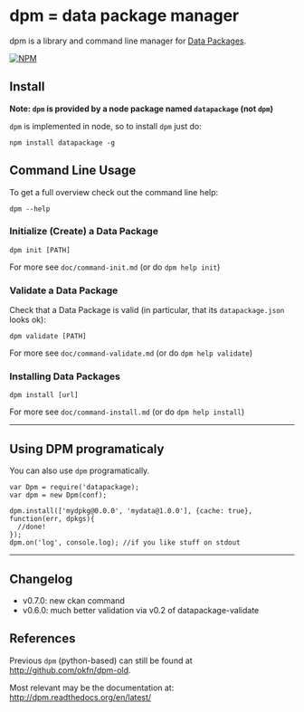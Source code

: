# dpm = data package manager

dpm is a library and command line manager for [Data Packages][dp].

[dp]: http://dataprotocols.org/data-packages/

[![NPM](https://nodei.co/npm/datapackage.png)](https://nodei.co/npm/datapackage/)

## Install

**Note: `dpm` is provided by a node package named `datapackage` (not `dpm`)**

`dpm` is implemented in node, so to install `dpm` just do:

    npm install datapackage -g

## Command Line Usage

To get a full overview check out the command line help:

    dpm --help

### Initialize (Create) a Data Package

    dpm init [PATH]

For more see `doc/command-init.md` (or do `dpm help init`)

### Validate a Data Package

Check that a Data Package is valid (in particular, that its `datapackage.json`
looks ok):

    dpm validate [PATH]

For more see `doc/command-validate.md` (or do `dpm help validate`)

### Installing Data Packages


    dpm install [url]

For more see `doc/command-install.md` (or do `dpm help install`)

----

## Using DPM programaticaly

You can also use `dpm` programatically.

    var Dpm = require('datapackage);
    var dpm = new Dpm(conf);
    
    dpm.install(['mydpkg@0.0.0', 'mydata@1.0.0'], {cache: true}, function(err, dpkgs){
      //done!
    });
    dpm.on('log', console.log); //if you like stuff on stdout

----

## Changelog

* v0.7.0: new ckan command
* v0.6.0: much better validation via v0.2 of datapackage-validate

## References

Previous `dpm` (python-based) can still be found at
http://github.com/okfn/dpm-old.

Most relevant may be the documentation at:
http://dpm.readthedocs.org/en/latest/

